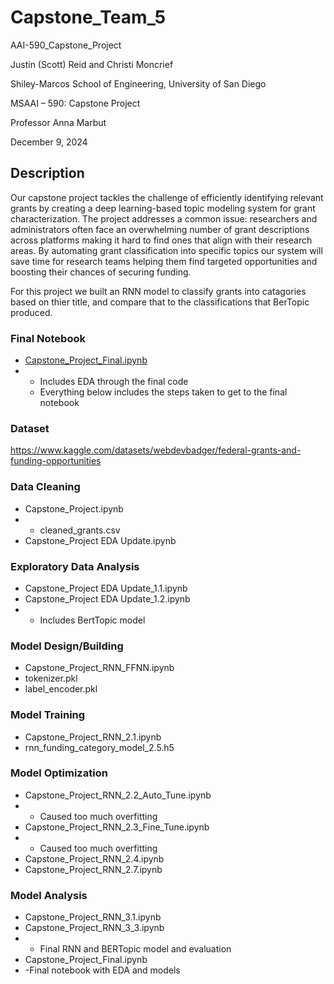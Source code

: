 # Capstone_Team_5
AAI-590_Capstone_Project

Justin (Scott) Reid and Christi Moncrief

Shiley-Marcos School of Engineering, University of San Diego

MSAAI – 590: Capstone Project

Professor Anna Marbut

December 9, 2024

## Description
Our capstone project tackles the challenge of efficiently identifying relevant grants by
creating a deep learning-based topic modeling system for grant characterization. The project
addresses a common issue: researchers and administrators often face an overwhelming number
of grant descriptions across platforms making it hard to find ones that align with their research
areas. By automating grant classification into specific topics our system will save time for
research teams helping them find targeted opportunities and boosting their chances of securing
funding.

For this project we built an RNN model to classify grants into catagories based on thier title, and compare that to the classifications that BerTopic produced.

### Final Notebook
- [Capstone_Project_Final.ipynb](https://github.com/ScottReidux/Capstone_Team_5/blob/main/Capstone_Project_Final.ipynb)
- - Includes EDA through the final code
  - Everything below includes the steps taken to get to the final notebook


### Dataset

https://www.kaggle.com/datasets/webdevbadger/federal-grants-and-funding-opportunities

### Data Cleaning
- Capstone_Project.ipynb
- - cleaned_grants.csv
- Capstone_Project EDA Update.ipynb

### Exploratory Data Analysis
- Capstone_Project EDA Update_1.1.ipynb
- Capstone_Project EDA Update_1.2.ipynb
- - Includes BertTopic model

### Model Design/Building
- Capstone_Project_RNN_FFNN.ipynb
- tokenizer.pkl
- label_encoder.pkl
  
### Model Training
- Capstone_Project_RNN_2.1.ipynb
- rnn_funding_category_model_2.5.h5
  
### Model Optimization
- Capstone_Project_RNN_2.2_Auto_Tune.ipynb
- - Caused too much overfitting
- Capstone_Project_RNN_2.3_Fine_Tune.ipynb
- - Caused too much overfitting
- Capstone_Project_RNN_2.4.ipynb
- Capstone_Project_RNN_2.7.ipynb

 ### Model Analysis
- Capstone_Project_RNN_3.1.ipynb
- Capstone_Project_RNN_3_3.ipynb
- - Final RNN and BERTopic model and evaluation
- Capstone_Project_Final.ipynb
- -Final notebook with EDA and models



